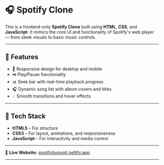 # 🎧 Spotify Clone

This is a frontend-only **Spotify Clone** built using **HTML**, **CSS**, and **JavaScript**. It mimics the core UI and functionality of Spotify's web player — from sleek visuals to basic music controls.

---

## 🚀 Features
- 🎵 Responsive design for desktop and mobile
- ⏯️ Play/Pause functionality
- 📊 Seek bar with real-time playback progress
- 🎧 Dynamic song list with album covers and titles
- 💡 Smooth transitions and hover effects

---

## 🔧 Tech Stack
- **HTML5** – For structure
- **CSS3** – For layout, animations, and responsiveness
- **JavaScript** – For interactivity and media control

---

🔗 **Live Website:** [spotifybypunit.netlify.app](https://spotifybypunit.netlify.app/)

---


